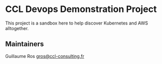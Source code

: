 # CCL Devops Demonstration Project

This project is a sandbox here to help discover Kubernetes and AWS alltogether.

## Maintainers

Guillaume Ros <gros@ccl-consulting.fr>
